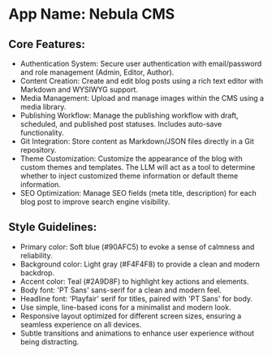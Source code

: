 # **App Name**: Nebula CMS

## Core Features:

- Authentication System: Secure user authentication with email/password and role management (Admin, Editor, Author).
- Content Creation: Create and edit blog posts using a rich text editor with Markdown and WYSIWYG support.
- Media Management: Upload and manage images within the CMS using a media library.
- Publishing Workflow: Manage the publishing workflow with draft, scheduled, and published post statuses. Includes auto-save functionality.
- Git Integration: Store content as Markdown/JSON files directly in a Git repository.
- Theme Customization: Customize the appearance of the blog with custom themes and templates. The LLM will act as a tool to determine whether to inject customized theme information or default theme information.
- SEO Optimization: Manage SEO fields (meta title, description) for each blog post to improve search engine visibility.

## Style Guidelines:

- Primary color: Soft blue (#90AFC5) to evoke a sense of calmness and reliability.
- Background color: Light gray (#F4F4F8) to provide a clean and modern backdrop.
- Accent color: Teal (#2A9D8F) to highlight key actions and elements.
- Body font: 'PT Sans' sans-serif for a clean and modern feel.
- Headline font: 'Playfair' serif for titles, paired with 'PT Sans' for body.
- Use simple, line-based icons for a minimalist and modern look.
- Responsive layout optimized for different screen sizes, ensuring a seamless experience on all devices.
- Subtle transitions and animations to enhance user experience without being distracting.